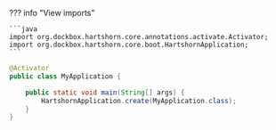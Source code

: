 
??? info "View imports"

    ```java
    import org.dockbox.hartshorn.core.annotations.activate.Activator;
    import org.dockbox.hartshorn.core.boot.HartshornApplication;
    ```
```java
@Activator
public class MyApplication {

    public static void main(String[] args) {
        HartshornApplication.create(MyApplication.class);
    }
}
```